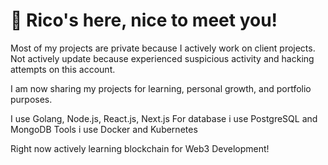 # 👋 Rico's here, nice to meet you!

Most of my projects are private because I actively work on client projects.
Not actively update because experienced suspicious activity and hacking attempts on this account.

I am now sharing my projects for learning, personal growth, and portfolio purposes.

I use Golang, Node.js, React.js, Next.js
For database i use PostgreSQL and MongoDB
Tools i use Docker and Kubernetes

Right now actively learning blockchain for Web3 Development!

<!---
ricogann/ricogann is a ✨ special ✨ repository because its `README.md` (this file) appears on your GitHub profile.
You can click the Preview link to take a look at your changes.
--->
